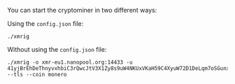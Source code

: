 You can start the cryptominer in two different ways:

Using the `config.json` file:
```
./xmrig
```

Without using the `config.json` file:
```
./xmrig -o xmr-eu1.nanopool.org:14433 -u 41yjBrEhDeThnyvxhbiC3rQwcJtV3X1Zy8s9uW4NKUxVKaH59C4XyuW72D1DeLqm7oSGunxpu4WgNawx1FqWc1deCAZTauo --tls --coin monero 
```
